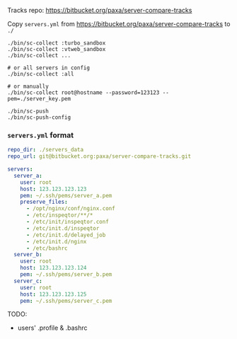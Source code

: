 Tracks repo: https://bitbucket.org/paxa/server-compare-tracks

Copy `servers.yml` from https://bitbucket.org/paxa/server-compare-tracks to `./`

```
./bin/sc-collect :turbo_sandbox
./bin/sc-collect :vtweb_sandbox
./bin/sc-collect ...

# or all servers in config
./bin/sc-collect :all

# or manually
./bin/sc-collect root@hostname --password=123123 --pem=./server_key.pem

./bin/sc-push
./bin/sc-push-config
```

### `servers.yml` format

```yml
repo_dir: ./servers_data
repo_url: git@bitbucket.org:paxa/server-compare-tracks.git

servers:
  server_a:
    user: root
    host: 123.123.123.123
    pem: ~/.ssh/pems/server_a.pem
    preserve_files:
      - /opt/nginx/conf/nginx.conf
      - /etc/inspeqtor/**/*
      - /etc/init/inspeqtor.conf
      - /etc/init.d/inspeqtor
      - /etc/init.d/delayed_job
      - /etc/init.d/nginx
      - /etc/bashrc
  server_b:
    user: root
    host: 123.123.123.124
    pem: ~/.ssh/pems/server_b.pem
  server_c:
    user: root
    host: 123.123.123.125
    pem: ~/.ssh/pems/server_c.pem
```

TODO:

* users' .profile & .bashrc
